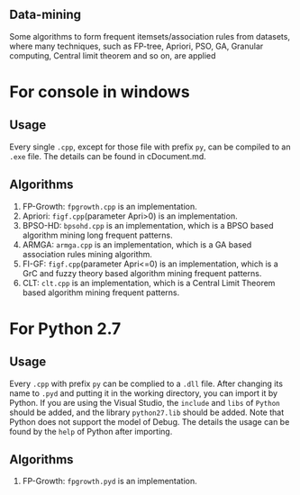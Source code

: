 ## Data-mining
Some algorithms to form frequent itemsets/association rules from datasets, where many techniques, such as FP-tree, Apriori, PSO, GA, Granular computing, Central limit theorem and so on, are applied
# For console in windows
## Usage
Every single `.cpp`, except for those file with prefix `py`, can be compiled to an `.exe` file. The details can be found in cDocument.md.
## Algorithms
1. FP-Growth: `fpgrowth.cpp` is an implementation.
2. Apriori: `figf.cpp`(parameter Apri>0) is an implementation.
2. BPSO-HD: `bpsohd.cpp` is an implementation, which is a BPSO based algorithm mining long frequent patterns.
3. ARMGA: `armga.cpp` is an implementation, which is a GA based association rules mining algorithm.
4. FI-GF: `figf.cpp`(parameter Apri<=0) is an implementation, which is a GrC and fuzzy theory based algorithm mining frequent patterns.
5. CLT: `clt.cpp` is an implementation, which is a Central Limit Theorem based algorithm mining frequent patterns.
# For Python 2.7
## Usage
Every `.cpp` with prefix `py` can be complied to a `.dll` file. After changing its name to `.pyd` and putting it in the working directory, you can import it by Python. If you are using the Visual Studio, the `include` and `libs` of `Python` should be added, and the library `python27.lib` should be added. Note that Python does not support the model of Debug. The details the usage can be found by the `help` of Python after importing.
## Algorithms
1. FP-Growth: `fpgrowth.pyd` is an implementation.
